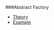 ###Abstract Factory
* [Theory](https://refactoring.guru/ru/design-patterns/abstract-factory)
* [Example](https://refactoring.guru/ru/design-patterns/abstract-factory/java/example)